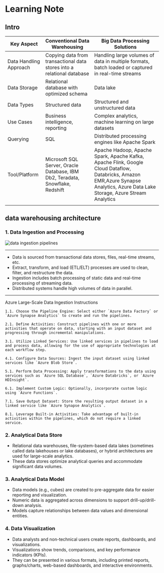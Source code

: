 # Learning Note 

## Intro
| Key Aspect             | Conventional Data Warehousing                                          | Big Data Processing Solutions                                                                                                                                                   |
| ---------------------- | ---------------------------------------------------------------------- | ------------------------------------------------------------------------------------------------------------------------------------------------------------------------------- |
| Data Handling Approach | Copying data from transactional data stores into a relational database | Handling large volumes of data in multiple formats, batch loaded or captured in real-time streams                                                                               |
| Data Storage           | Relational database with optimized schema                              | Data lake                                                                                                                                                                       |
| Data Types             | Structured data                                                        | Structured and unstructured data                                                                                                                                                |
| Use Cases              | Business intelligence, reporting                                       | Complex analytics, machine learning on large datasets                                                                                                                           |
| Querying               | SQL                                                                    | Distributed processing engines like Apache Spark                                                                                                                                |
| Tool/Platform          | Microsoft SQL Server, Oracle Database, IBM Db2, Teradata, Snowflake, Redshift               | Apache Hadoop, Apache Spark, Apache Kafka, Apache Flink, Google Cloud Dataflow, Databricks, Amazon EMR,Azure Synapse Analytics, Azure Data Lake Storage, Azure Stream Analytics |
|  |

## data warehousing architecture
### 1. Data Ingestion and Processing

![data ingestion pipelines](https://learn.microsoft.com/en-us/training/wwl-data-ai/examine-components-of-modern-data-warehouse/media/pipeline.png)
***
- Data is sourced from transactional data stores, files, real-time streams, etc.
- Extract, transform, and load (ETL/ELT) processes are used to clean, filter, and restructure the data.
- Ingestion includes batch processing of static data and real-time processing of streaming data.
- Distributed systems handle high volumes of data in parallel.
***

Azure Large-Scale Data Ingestion Instructions

    1.1. Choose the Pipeline Engine: Select either `Azure Data Factory` or `Azure Synapse Analytics` to create and run the pipelines.

    2.1. Define Activities: Construct pipelines with one or more activities that operate on data, starting with an input dataset and progressing through incremental manipulations.

    3.1. Utilize Linked Services: Use linked services in pipelines to load and process data, allowing for the use of appropriate technologies at each workflow step.

    4.1. Configure Data Sources: Ingest the input dataset using linked services like `Azure Blob Store`.

    5.1. Perform Data Processing: Apply transformations to the data using services such as `Azure SQL Database`, `Azure Databricks`, or `Azure HDInsight`.

    6.1. Implement Custom Logic: Optionally, incorporate custom logic using `Azure Functions`.

    7.1. Save Output Dataset: Store the resulting output dataset in a linked service like `Azure Synapse Analytics`.

    8.1. Leverage Built-in Activities: Take advantage of built-in activities within the pipelines, which do not require a linked service.

### 2. Analytical Data Store
- Relational data warehouses, file-system-based data lakes (sometimes called data lakehouses or lake databases), or hybrid architectures are used for large-scale analytics.
- These data stores optimize analytical queries and accommodate significant data volumes.

### 3. Analytical Data Model
- Data models (e.g., cubes) are created to pre-aggregate data for easier reporting and visualization.
- Numeric data is aggregated across dimensions to support drill-up/drill-down analysis.
- Models capture relationships between data values and dimensional entities.

### 4. Data Visualization
- Data analysts and non-technical users create reports, dashboards, and visualizations.
- Visualizations show trends, comparisons, and key performance indicators (KPIs).
- They can be presented in various formats, including printed reports, graphs/charts, web-based dashboards, and interactive environments.
